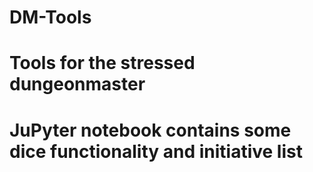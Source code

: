 # DM-Tools
# Tools for the stressed dungeonmaster
# JuPyter notebook contains some dice functionality and initiative list
